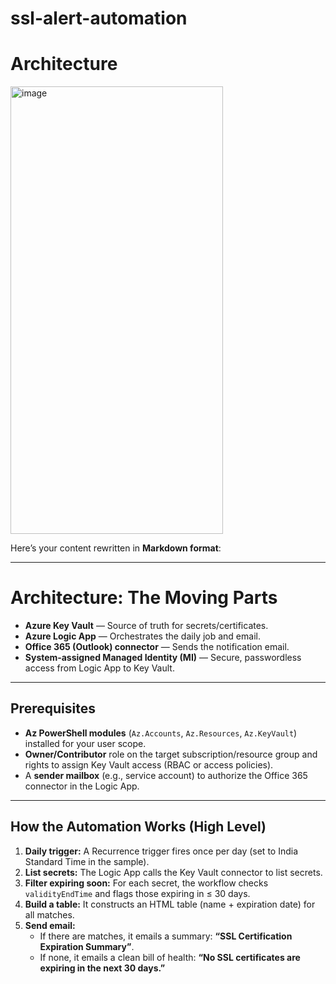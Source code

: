# ssl-alert-automation

# **Architecture**

<img width="340" height="716" alt="image" src="https://github.com/user-attachments/assets/7b10e25c-ebfd-46a0-a406-8d08177ae401" />


Here’s your content rewritten in **Markdown format**:

***

# **Architecture: The Moving Parts**

*   **Azure Key Vault** — Source of truth for secrets/certificates.
*   **Azure Logic App** — Orchestrates the daily job and email.
*   **Office 365 (Outlook) connector** — Sends the notification email.
*   **System‑assigned Managed Identity (MI)** — Secure, passwordless access from Logic App to Key Vault.

***

## **Prerequisites**

*   **Az PowerShell modules** (`Az.Accounts`, `Az.Resources`, `Az.KeyVault`) installed for your user scope.
*   **Owner/Contributor** role on the target subscription/resource group and rights to assign Key Vault access (RBAC or access policies).
*   A **sender mailbox** (e.g., service account) to authorize the Office 365 connector in the Logic App.

***

## **How the Automation Works (High Level)**

1.  **Daily trigger:** A Recurrence trigger fires once per day (set to India Standard Time in the sample).
2.  **List secrets:** The Logic App calls the Key Vault connector to list secrets.
3.  **Filter expiring soon:** For each secret, the workflow checks `validityEndTime` and flags those expiring in ≤ 30 days.
4.  **Build a table:** It constructs an HTML table (name + expiration date) for all matches.
5.  **Send email:**
    *   If there are matches, it emails a summary: **“SSL Certification Expiration Summary”**.
    *   If none, it emails a clean bill of health: **“No SSL certificates are expiring in the next 30 days.”**

